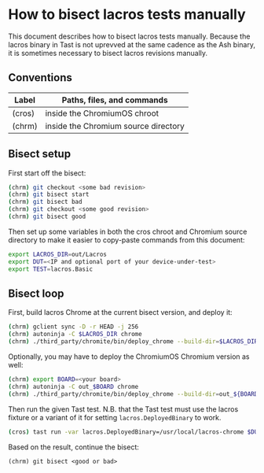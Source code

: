 # How to bisect lacros tests manually

This document describes how to bisect lacros tests manually. Because the lacros
binary in Tast is not uprevved at the same cadence as the Ash binary, it is
sometimes necessary to bisect lacros revisions manually.

## Conventions

| Label       | Paths, files, and commands           |
|-------------|--------------------------------------|
|  (cros)     | inside the ChromiumOS chroot         |
|  (chrm)     | inside the Chromium source directory |

## Bisect setup

First start off the bisect:

```sh
(chrm) git checkout <some bad revision>
(chrm) git bisect start
(chrm) git bisect bad
(chrm) git checkout <some good revision>
(chrm) git bisect good
```

Then set up some variables in both the cros chroot and Chromium source directory
to make it easier to copy-paste commands from this document:

```sh
export LACROS_DIR=out/Lacros
export DUT=<IP and optional port of your device-under-test>
export TEST=lacros.Basic
```

## Bisect loop

First, build lacros Chrome at the current bisect version, and deploy it:

```sh
(chrm) gclient sync -D -r HEAD -j 256
(chrm) autoninja -C $LACROS_DIR chrome
(chrm) ./third_party/chromite/bin/deploy_chrome --build-dir=$LACROS_DIR -d $DUT --lacros --nostrip
```

Optionally, you may have to deploy the ChromiumOS Chromium version as well:

```sh
(chrm) export BOARD=<your board>
(chrm) autoninja -C out_$BOARD chrome
(chrm) ./third_party/chromite/bin/deploy_chrome --build-dir=out_${BOARD}/Release --device=$DUT --nostrip --board=${BOARD}
```

Then run the given Tast test. N.B. that the Tast test must use the
lacros fixture or a variant of it for setting
`lacros.DeployedBinary` to work.

```sh
(cros) tast run -var lacros.DeployedBinary=/usr/local/lacros-chrome $DUT $TEST
```

Based on the result, continue the bisect:

```
(chrm) git bisect <good or bad>
```
